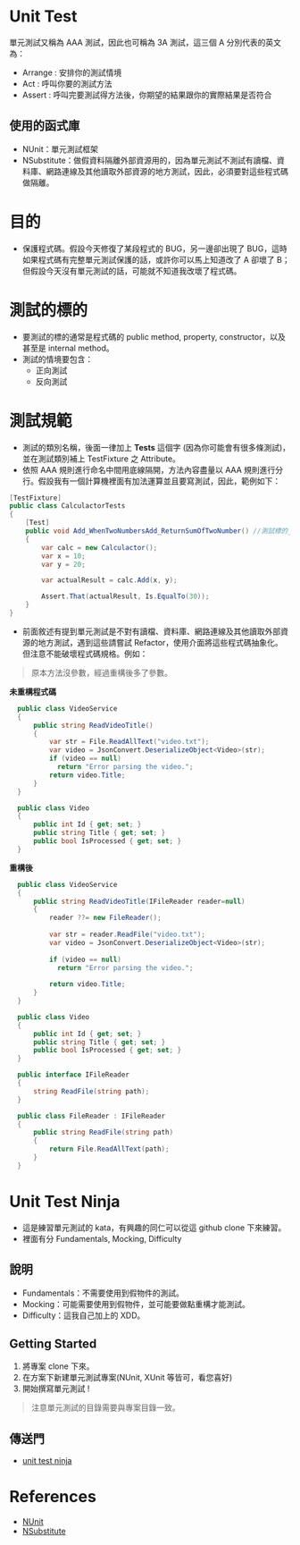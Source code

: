 # Unit Test

單元測試又稱為 AAA 測試，因此也可稱為 3A 測試，這三個 A 分別代表的英文為：

  * Arrange : 安排你的測試情境
  * Act : 呼叫你要的測試方法
  * Assert : 呼叫完要測試得方法後，你期望的結果跟你的實際結果是否符合

## 使用的函式庫
  * NUnit：單元測試框架
  * NSubstitute：做假資料隔離外部資源用的，因為單元測試不測試有讀檔、資料庫、網路連線及其他讀取外部資源的地方測試，因此，必須要對這些程式碼做隔離。

# 目的

  * 保護程式碼。假設今天修復了某段程式的 BUG，另一邊卻出現了 BUG，這時如果程式碼有完整單元測試保護的話，或許你可以馬上知道改了 A 卻壞了 B；但假設今天沒有單元測試的話，可能就不知道我改壞了程式碼。

# 測試的標的

  * 要測試的標的通常是程式碼的 public method, property, constructor，以及甚至是 internal method。
  * 測試的情境要包含：
  	* 正向測試
  	* 反向測試
    
# 測試規範
  * 測試的類別名稱，後面一律加上 **Tests** 這個字 (因為你可能會有很多條測試)，並在測試類別補上 TestFixture 之 Attribute。
  * 依照 AAA 規則進行命名中間用底線隔開，方法內容盡量以 AAA 規則進行分行。假設我有一個計算機裡面有加法運算並且要寫測試，因此，範例如下：
  ```c#
  [TestFixture]
  public class CalculactorTests
  {
      [Test]
      public void Add_WhenTwoNumbersAdd_ReturnSumOfTwoNumber() //測試標的_測試情境_期望結果
      {
          var calc = new Calculactor();
          var x = 10;
          var y = 20;

          var actualResult = calc.Add(x, y);

          Assert.That(actualResult, Is.EqualTo(30));
      }
  }  
  ```
  
  * 前面敘述有提到單元測試是不對有讀檔、資料庫、網路連線及其他讀取外部資源的地方測試，遇到這些請嘗試 Refactor，使用介面將這些程式碼抽象化。
  但注意不能破壞程式碼規格。例如：
  
  > 原本方法沒參數，經過重構後多了參數。
  
  **未重構程式碼**
  
  ```c#
    public class VideoService
    {
        public string ReadVideoTitle()
        {
            var str = File.ReadAllText("video.txt");
            var video = JsonConvert.DeserializeObject<Video>(str);
            if (video == null)
              return "Error parsing the video.";
            return video.Title;
        }
    }

    public class Video
    {
        public int Id { get; set; }
        public string Title { get; set; }
        public bool IsProcessed { get; set; }
    }
  ```
  
  **重構後** 
  
  ```c#
    public class VideoService
    {
        public string ReadVideoTitle(IFileReader reader=null)
        {
            reader ??= new FileReader();
            
            var str = reader.ReadFile("video.txt");
            var video = JsonConvert.DeserializeObject<Video>(str);
          
            if (video == null)
              return "Error parsing the video.";
          
            return video.Title;
        }
    }

    public class Video
    {
        public int Id { get; set; }
        public string Title { get; set; }
        public bool IsProcessed { get; set; }
    }

    public interface IFileReader 
    {
        string ReadFile(string path);
    }

    public class FileReader : IFileReader
    {
        public string ReadFile(string path)
        {
            return File.ReadAllText(path);
        }
    }
  ```
  
  # Unit Test Ninja
  
  * 這是練習單元測試的 kata，有興趣的同仁可以從這 github clone 下來練習。
  * 裡面有分 Fundamentals, Mocking, Difficulty
  
  ## 說明
  
  * Fundamentals：不需要使用到假物件的測試。
  * Mocking：可能需要使用到假物件，並可能要做點重構才能測試。
  * Difficulty：這我自己加上的 XDD。
  
  ## Getting Started
  1. 將專案 clone 下來。
  2. 在方案下新建單元測試專案(NUnit, XUnit 等皆可，看您喜好)
  3. 開始撰寫單元測試 !
  > 注意單元測試的目錄需要與專案目錄一致。
  
  
  ## 傳送門
  * [unit test ninja](https://github.com/WindDYTING/UnitTestNinja.git)
  
  # References
  
  * [NUnit](https://docs.nunit.org/articles/nunit/writing-tests/assertions/assertion-models/constraint.html)
  * [NSubstitute](https://nsubstitute.github.io/help/return-for-any-args/)
